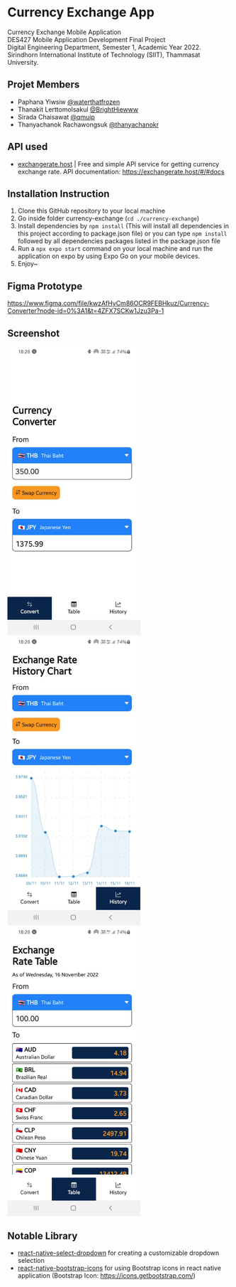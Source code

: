 # Currency Exchange App
Currency Exchange Mobile Application  
DES427 Mobile Application Development Final Project  
Digital Engineering Department, Semester 1, Academic Year 2022.  
Sirindhorn International Institute of Technology (SIIT), Thammasat University.  

## Projet Members
- Paphana Yiwsiw [@waterthatfrozen](https://github.com/waterthatfrozen)
- Thanakit Lerttomolsakul [@BrightHiewww](https://github.com/BrightHiewww)
- Sirada Chaisawat [@qmuip](https://github.com/qmuip)
- Thanyachanok Rachawongsuk [@thanyachanokr](https://github.com/thanyachanokr)

## API used
- [exchangerate.host](https://exchangerate.host/#/) | Free and simple API service for getting currency exchange rate.
API documentation: https://exchangerate.host/#/#docs

## Installation Instruction
1. Clone this GitHub repository to your local machine
2. Go inside folder currency-exchange (```cd ./currency-exchange```)
3. Install dependencies by ```npm install``` (This will install all dependencies in this project according to package.json file) or you can type ```npm install``` followed by all dependencies packages listed in the package.json file
4. Run a ```npx expo start``` command on your local machine and run the application on expo by using Expo Go on your mobile devices.
5. Enjoy~

## Figma Prototype
https://www.figma.com/file/kwzAfHyCm86OCR9FEBHkuz/Currency-Converter?node-id=0%3A1&t=4ZFX7SCKw1Jzu3Pa-1

## Screenshot
<img src="https://github.com/waterthatfrozen/Currency-Exchange-App/blob/62d35a4b5dc09e5a918a944aa08398b6ebe070ef/currency-exchange/screenshot/Converter.jpg" width="300" alt="Converter Screen"/> <img src="https://github.com/waterthatfrozen/Currency-Exchange-App/blob/62d35a4b5dc09e5a918a944aa08398b6ebe070ef/currency-exchange/screenshot/History-Graph.jpg" width="300" alt="History Graph Screen"/> <img src="https://github.com/waterthatfrozen/Currency-Exchange-App/blob/62d35a4b5dc09e5a918a944aa08398b6ebe070ef/currency-exchange/screenshot/Rate-Table.jpg" width="300" alt="Exchange Rate Table Screen"/>

## Notable Library
- [react-native-select-dropdown](https://www.npmjs.com/package/react-native-select-dropdown) for creating a customizable dropdown selection
- [react-native-bootstrap-icons](https://www.npmjs.com/package/react-native-bootstrap-icons) for using Bootstrap icons in react native application (Bootstrap Icon: https://icons.getbootstrap.com/)
